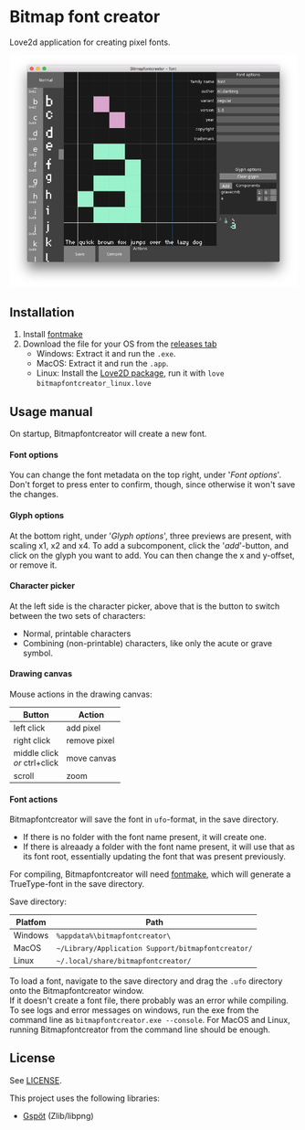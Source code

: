# Bitmap font creator

Love2d application for creating pixel fonts.

![screenshot](Screenshots/Combining.png)

## Installation
1. Install [fontmake]
2. Download the file for your OS from the [releases tab]
   - Windows: Extract it and run the `.exe`.
   - MacOS: Extract it and run the `.app`.
   - Linux: Install the [Love2D package], run it with `love bitmapfontcreator_linux.love`

## Usage manual
On startup, Bitmapfontcreator will create a new font.

#### Font options
You can change the font metadata on the top right, under '*Font options*'.
Don't forget to press enter to confirm, though,
since otherwise it won't save the changes.

#### Glyph options
At the bottom right, under '*Glyph options*', three previews are present,
with scaling x1, x2 and x4. To add a subcomponent, click the '*add*'-button,
and click on the glyph you want to add. You can then change the x and y-offset,
or remove it.

#### Character picker
At the left side is the character picker,
above that is the button to switch between the two sets of characters:
- Normal, printable characters
- Combining (non-printable) characters, like only the acute or grave symbol.

#### Drawing canvas
Mouse actions in the drawing canvas:

Button                          | Action
--------------------------------|-----------
left click                      | add pixel
right click                     | remove pixel
middle click<br>*or* ctrl+click | move canvas
scroll                          | zoom

#### Font actions
Bitmapfontcreator will save the font in `ufo`-format, in the save directory.
- If there is no folder with the font name present, it will create one.
- If there is alreaady a folder with the font name present,
it will use that as its font root,
essentially updating the font that was present previously.

For compiling, Bitmapfontcreator will need [fontmake],
which will generate a TrueType-font in the save directory.

Save directory:

Platfom | Path
--------|------
Windows | `%appdata%\bitmapfontcreator\`
MacOS   | `~/Library/Application Support/bitmapfontcreator/`
Linux   | `~/.local/share/bitmapfontcreator/`

To load a font, navigate to the save directory and drag the `.ufo` directory
onto the Bitmapfontcreator window.  
If it doesn't create a font file, there probably was an error while compiling.
To see logs and error messages on windows, run the exe from the command line
as `bitmapfontcreator.exe --console`.
For MacOS and Linux, running Bitmapfontcreator from the command line
should be enough.

## License
See [LICENSE](LICENSE).

This project uses the following libraries:
- [Gspöt](https://notabug.org/pgimeno/Gspot) (Zlib/libpng)

[fontmake]: https://github.com/googlefonts/fontmake#installation
[releases tab]: https://github.com/Dantevg/bitmapfontcreator/releases
[Love2D package]: https://www.love2d.org/
